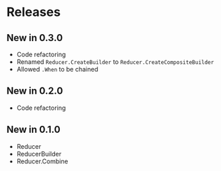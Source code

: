 # Releases

## New in 0.3.0
* Code refactoring
* Renamed `Reducer.CreateBuilder` to `Reducer.CreateCompositeBuilder`
* Allowed `.When` to be chained

## New in 0.2.0
* Code refactoring

## New in 0.1.0
* Reducer
* ReducerBuilder
* Reducer.Combine